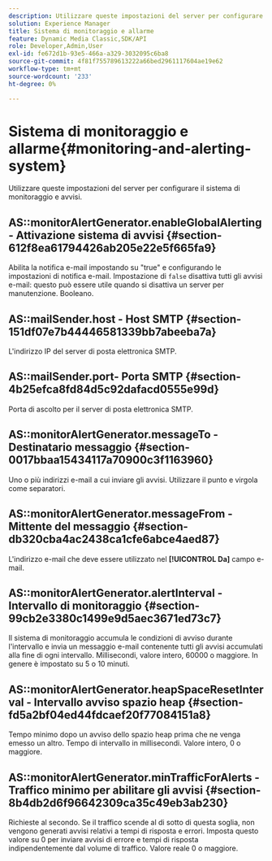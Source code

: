 ```yaml
---
description: Utilizzare queste impostazioni del server per configurare il sistema di monitoraggio e avvisi.
solution: Experience Manager
title: Sistema di monitoraggio e allarme
feature: Dynamic Media Classic,SDK/API
role: Developer,Admin,User
exl-id: fe672d1b-93e5-466a-a329-3032095c6ba8
source-git-commit: 4f81f755789613222a66bed2961117604ae19e62
workflow-type: tm+mt
source-wordcount: '233'
ht-degree: 0%

---
```


# Sistema di monitoraggio e allarme{#monitoring-and-alerting-system}

Utilizzare queste impostazioni del server per configurare il sistema di monitoraggio e avvisi.

## AS::monitorAlertGenerator.enableGlobalAlerting - Attivazione sistema di avvisi {#section-612f8ea61794426ab205e22e5f665fa9}

Abilita la notifica e-mail impostando su &quot;true&quot; e configurando le impostazioni di notifica e-mail. Impostazione di `false` disattiva tutti gli avvisi e-mail: questo può essere utile quando si disattiva un server per manutenzione. Booleano.

## AS::mailSender.host - Host SMTP {#section-151df07e7b44446581339bb7abeeba7a}

L&#39;indirizzo IP del server di posta elettronica SMTP.

## AS::mailSender.port- Porta SMTP {#section-4b25efca8fd84d5c92dafacd0555e99d}

Porta di ascolto per il server di posta elettronica SMTP.

## AS::monitorAlertGenerator.messageTo - Destinatario messaggio {#section-0017bbaa15434117a70900c3f1163960}

Uno o più indirizzi e-mail a cui inviare gli avvisi. Utilizzare il punto e virgola come separatori.

## AS::monitorAlertGenerator.messageFrom - Mittente del messaggio {#section-db320cba4ac2438ca1cfe6abce4aed87}

L&#39;indirizzo e-mail che deve essere utilizzato nel **[!UICONTROL Da]** campo e-mail.

## AS::monitorAlertGenerator.alertInterval - Intervallo di monitoraggio {#section-99cb2e3380c1499e9d5aec3671ed73c7}

Il sistema di monitoraggio accumula le condizioni di avviso durante l&#39;intervallo e invia un messaggio e-mail contenente tutti gli avvisi accumulati alla fine di ogni intervallo. Millisecondi, valore intero, 60000 o maggiore. In genere è impostato su 5 o 10 minuti.

## AS::monitorAlertGenerator.heapSpaceResetInterval - Intervallo avviso spazio heap {#section-fd5a2bf04ed44fdcaef20f77084151a8}

Tempo minimo dopo un avviso dello spazio heap prima che ne venga emesso un altro. Tempo di intervallo in millisecondi. Valore intero, 0 o maggiore.

## AS::monitorAlertGenerator.minTrafficForAlerts - Traffico minimo per abilitare gli avvisi {#section-8b4db2d6f96642309ca35c49eb3ab230}

Richieste al secondo. Se il traffico scende al di sotto di questa soglia, non vengono generati avvisi relativi a tempi di risposta e errori. Imposta questo valore su 0 per inviare avvisi di errore e tempi di risposta indipendentemente dal volume di traffico. Valore reale 0 o maggiore.
